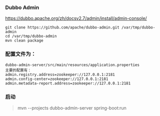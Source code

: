  
### Dubbo Admin
https://dubbo.apache.org/zh/docsv2.7/admin/install/admin-console/

```
git clone https://github.com/apache/dubbo-admin.git /var/tmp/dubbo-admin
cd /var/tmp/dubbo-admin
mvn clean package

```

### 配置文件为：
```
dubbo-admin-server/src/main/resources/application.properties
主要的配置有：
admin.registry.address=zookeeper://127.0.0.1:2181
admin.config-center=zookeeper://127.0.0.1:2181
admin.metadata-report.address=zookeeper://127.0.0.1:2181
```

### 启动
> mvn --projects dubbo-admin-server spring-boot:run

